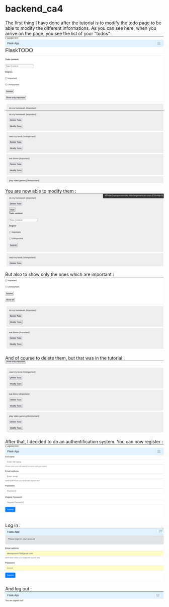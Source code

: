 # backend_ca4

The first thing I have done after the tutorial is to modify the todo page to be able to modify the different informations.
As you can see here, when you arrive on the page, you see the list of your "todos" :
![alt text](https://github.com/alexispinson/backend_ca4/blob/main/readmesrc/2.png?raw=true)
![alt text](https://github.com/alexispinson/backend_ca4/blob/main/readmesrc/3.png?raw=true)

You are now able to modify them : 
![alt text](https://github.com/alexispinson/backend_ca4/blob/main/readmesrc/4.png?raw=true)

But also to show only the ones which are important :
![alt text](https://github.com/alexispinson/backend_ca4/blob/main/readmesrc/5.png?raw=true)

And of course to delete them, but that was in the tutorial :
![alt text](https://github.com/alexispinson/backend_ca4/blob/main/readmesrc/6.png?raw=true)

After that, I decided to do an authentification system. You can now register :
![alt text](https://github.com/alexispinson/backend_ca4/blob/main/readmesrc/7.png?raw=true)

Log in :
![alt text](https://github.com/alexispinson/backend_ca4/blob/main/readmesrc/1.png?raw=true)

And log out :
![alt text](https://github.com/alexispinson/backend_ca4/blob/main/readmesrc/8.png?raw=true)

